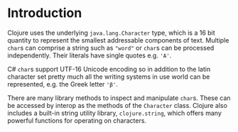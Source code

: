 # Introduction

Clojure uses the underlying `java.lang.Character` type, which is a 16 bit quantity to represent the smallest addressable components of text.
Multiple `char`s can comprise a string such as `"word"` or `char`s can be
processed independently. Their literals have single quotes e.g. `'A'`.

C# `char`s support UTF-16 Unicode encoding so in addition to the latin character set
pretty much all the writing systems in use world can be represented,
e.g. the Greek letter `'β'`.

There are many library methods to inspect and manipulate `char`s. These
can be accessed by interop as the methods of the `Character` class. Clojure also includes a built-in string utility library, `clojure.string`, which offers many powerful functions for operating on characters.
